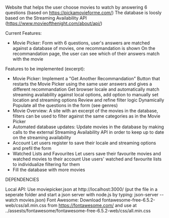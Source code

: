 Website that helps the user choose movies to watch by answering 6 questions (based on https://pickamovieforme.com/)
The database is loosly based on the Streaming Availability API (https://www.movieofthenight.com/about/api/)


Current Features:
- Movie Picker:
Form with 6 questions, user's answers are matched against a database of movies, one recommandation is shown
On the recommandation page, the user can see which of their answers match with the movie


Features to be implemented (excerpt):
- Movie Picker:
Implement a "Get Another Recommandation" Button that restarts the Movie Picker using the same user answers and gives a different recommandation
Get browser locale and automatically match streaming availability against local options, add option to manually set location and streaming options
Review and refine filter logic
Dynamically Populate all the questions in the form (see genres)
- Movie Overview: 
A site with an excerpt of the movies in the database, filters can be used to filter against the same categories as in the Movie Picker
- Automated database updates:
Update movies in the database by making calls to the external Streaming Availability API in order to keep up to date on the streaming availability
- Account
Let users register to save their locale and streaming options and prefil the form
- Watched Lists and Favourites
Let users save their favourite movies and watched movies to their account
Use users' watched and favourite lists to individualize filtering for them
- Fill the database with more movies


DEPENDENCIES

Local API: Use moviepicker.json at http://localhost:3000/ (put the file in a seperate folder and start a json server with node.js by typing: json-server --watch movies.json)
Font Awesome: Download fontawesome-free-6.5.2-web/css/all.min.css from https://fontawesome.com/ and use at ../assests/fontawesome/fontawesome-free-6.5.2-web/css/all.min.css
